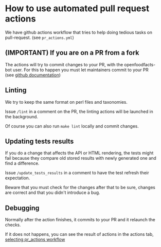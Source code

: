 # How to use automated pull request actions

We have github actions workflow that tries to help doing tedious tasks on pull-request. (see `pr_actions.yml`)

## (IMPORTANT) If you are on a PR from a fork

The actions will try to commit changes to your PR, with the openfoodfacts-bot user.
For this to happen you must let maintainers commit to your PR (see [github documentation](https://docs.github.com/en/pull-requests/collaborating-with-pull-requests/working-with-forks/allowing-changes-to-a-pull-request-branch-created-from-a-fork))

## Linting

We try to keep the same format on perl files and taxonomies.

Issue `/lint` in a comment on the PR, the linting actions will be launched in the background.

Of course you can also run `make lint` locally and commit changes. 

## Updating tests results

If you do a change that affects the API or HTML rendering, the tests might fail because they compare old stored results with newly generated one and find a difference.

Issue `/update_tests_results` in a comment to have the test refresh their expectation.

Beware that you must check for the changes after that to be sure, changes are correct and that you didn't introduce a bug.

## Debugging

Normally after the action finishes, it commits to your PR and it relaunch the checks.

If it does not happens, you can see the result of actions in the actions tab, [selecting pr_actions workflow](https://github.com/openfoodfacts/openfoodfacts-server/actions/workflows/pr_actions.yml)

